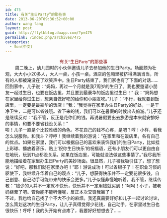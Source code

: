 ```yaml
---
id: 475
title: 有关“生日Party”的那些事
date: 2013-06-20T09:36:52+00:00
author: wang fang
layout: post
guid: http://flylbblog.duapp.com/?p=475
permalink: /index.php/archives/475
categories:
  - Son(中文)
---
```

<div id="paperTitleArea" class="lp_title_type_3" align="center">
  <span id="paperTitle"><span style="color: #800000;font-family: 微软雅黑">有关“生日Party”的那些事</span></span>
</div>

<div id="blogDetailDiv">
  <div class="blog_details_20120222">
    <div>
              周二晚上，幼儿园时的小伙伴邀请儿子去参加他的生日Party。场面颇为壮观，大大小小20多人，大人一桌，小孩一桌。酒店的包厢里被挤得满满当当，所有的人都被淹没在了欢笑声中。生日Party结束了，我们家也有了下面的对话&#8230;&#8230;<br /> 回到家中，儿子说：“妈妈，再过一个月就是我7周岁的生日了。我也要邀请小朋友一起过生日，也要在饭店里，并且要到最豪华的饭店里过生日！” 我：“妈妈想在家里给你过生日，想亲自做好吃的给你和小朋友吃。”儿子：“不行，我就要到饭店里，一定要是最豪华的饭店！”我：“我觉得在家里办生日Party的好处，一是干净卫生，二是可以省钱哦。省下来的钱，我们可以在暑假的时候出去旅游。”儿子还是继续反对：“我不管，反正是花你们的钱。再说暑假要出去旅游是本来就安排好的事情，和要不要省钱没关系！”<br /> 唉！儿子一直是个比较难缠的角色。不花自己的钱不心疼，是吧？哼！小样，看我怎么说服你。和我斗？哼哼！我继续着我的游说：“在家里和在饭店里，各有自己的优点。如果在家里，我们可以根据自己的喜欢来装饰我们的生日Party，比如挂上彩球、播放着音乐、贴上‘祝你生日快乐’的祝福语，还有小朋友们可以更自由自在地玩，玩到11点都没关系。如果在饭店里，可能就没法做这些事情了。”我尽我所能地描绘着在家里办生日Party的美妙场面。很显然，儿子被我吸引住了，想了想说：“好吧，那我们就在家里办吧！”耶！游说成功！可以省银子了！在职业习惯的驱使下，我继续升华着自己的观点：“儿子，想获得快乐并不一定要花很多钱，自己创意、自己动手可能带来的快乐会更多。”儿子似懂非懂地听着，我不管，继续传教：“钱少的人并不一定就不快乐，快乐并不一定用钱就买到！”呵呵！小子，被老妈绕晕了吧。管你能不能听懂呢，反正本次交锋我赢了！<br /> 不过，我也给自己找了个不大不小的麻烦。我还真需要好好和儿子一起讨论讨论，怎么策划这次的生日Party，让儿子真得觉得少花钱，自己动手，在家里过生日也很快乐！呼呼！我的头开始有点疼了，我要好好想想去了&#8230;&#8230;
    </div>
  </div>
</div>